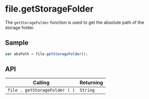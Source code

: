# file.getStorageFolder

The `getStorageFolder` function is used to get the absolute path of the storage folder.

## Sample

```javascript
var absPath = file.getStorageFolder();
```

## API

| Calling | Returning |
|---|---|
| `file . getStorageFolder ( )` | `String` |
